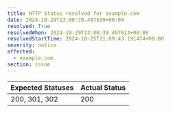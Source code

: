 ```yaml
---
title: HTTP Status resolved for example.com
date: 2024-10-29T23:00:39.497599+00:00
resolved: True
resolvedWhen: 2024-10-29T23:00:39.497613+00:00
resolvedStartTime: 2024-10-25T21:09:43.191474+00:00
severity: notice
affected:
  - example.com
section: issue
---
```


| Expected Statuses | Actual Status  |
|-------------------|----------------|
| 200, 301, 302 | 200 |
